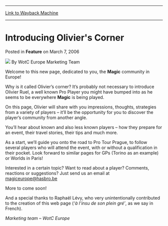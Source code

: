 
---
[Link to Wayback Machine](https://web.archive.org/web/20211018084139/https://magic.wizards.com/en/articles/archive/feature/introducing-oliviers-corner-2006-03-07)

[_metadata_:wayback_url]:- "https://magic.wizards.com/en/articles/archive/feature/introducing-oliviers-corner-2006-03-07"
[_metadata_:wayback_raw_url]:- "https://web.archive.org/web/20211018084139id_/https://magic.wizards.com/en/articles/archive/feature/introducing-oliviers-corner-2006-03-07"
[_metadata_:wayback_capture_timestamp]:- "2021-10-18 08:41:39+00:00"
[_metadata_:description]:- "Welcome to this new page, dedicated to you, the Magic community in Europe! Why is it called Olivier’s corner? It’s probably not necessary to introduce Olivier Ruel, a well known Pro Player you might have bumped into as he seems to be everywhere Magic is being played. On this page, Olivier will share with you impressions, thoughts, strategies from a variety of players – it’ll"
[_metadata_:generator]:- "Drupal 7 (http://drupal.org)"
---


Introducing Olivier's Corner
============================



 Posted in **Feature**
 on March 7, 2006 






![](https://media.magic.wizards.com/styles/auth_small/public/generic-avatar-150_251.png)
By WotC Europe Marketing Team











Welcome to this new page, dedicated to you, the **Magic** community in Europe!


Why is it called Olivier’s corner? It’s probably not necessary to introduce Olivier Ruel, a well known Pro Player you might have bumped into as he seems to be everywhere **Magic** is being played.


On this page, Olivier will share with you impressions, thoughts, strategies from a variety of players – it’ll be the opportunity for you to discover the player’s community from another angle.


You’ll hear about known and also less known players – how they prepare for an event, their travel stories, their tips and much more.


As a start, we’ll guide you onto the road to Pro Tour Prague, to follow several players who will attend the event, with or without a qualification in their pocket. Look forward to similar pages for GPs (Torino as an example) or Worlds in Paris!


Interested in a certain topic? Want to read about a player? Comments, reactions or suggestions? Just send us an email at magiceurope@hasbro.be


More to come soon!


And a special thanks to Raphaël Lévy, who very unintentionally contributed to the creation of this web page (*‘à l’insu de son plein gré’*, as we say in French).


*Marketing team – WotC Europe*








